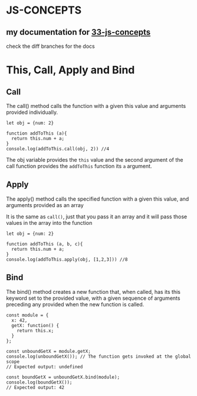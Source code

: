 # JS-CONCEPTS

## my documentation for [33-js-concepts](https://github.com/leonardomso/33-js-concepts)

check the diff branches for the docs

# This, Call, Apply and Bind

## Call

The call() method calls the function with a given this value and arguments provided individually.

    let obj = {num: 2}

    function addToThis (a){
      return this.num + a;
    }
    console.log(addToThis.call(obj, 2)) //4

The obj variable provides the `this` value and the second argument of the call function provides the `addToThis` function its `a` argument.

## Apply

The apply() method calls the specified function with a given this value, and arguments provided as an array

It is the same as `call()`, just that you pass it an array and it will pass those values in the array into the function

    let obj = {num: 2}

    function addToThis (a, b, c){
      return this.num + a;
    }
    console.log(addToThis.apply(obj, [1,2,3])) //8

## Bind

The bind() method creates a new function that, when called, has its this keyword set to the provided value, with a given sequence of arguments preceding any provided when the new function is called.

    const module = {
      x: 42,
      getX: function() {
        return this.x;
      }
    };

    const unboundGetX = module.getX;
    console.log(unboundGetX()); // The function gets invoked at the global scope
    // Expected output: undefined

    const boundGetX = unboundGetX.bind(module);
    console.log(boundGetX());
    // Expected output: 42
